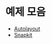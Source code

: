 # 예제 모음
- [Autolayout](https://github.com/JiHoonAHN/TIL/blob/main/%20swift/autoLayout.md)
- [Snapkit](https://github.com/JiHoonAHN/TIL/blob/main/%20swift/snapkit.md)

